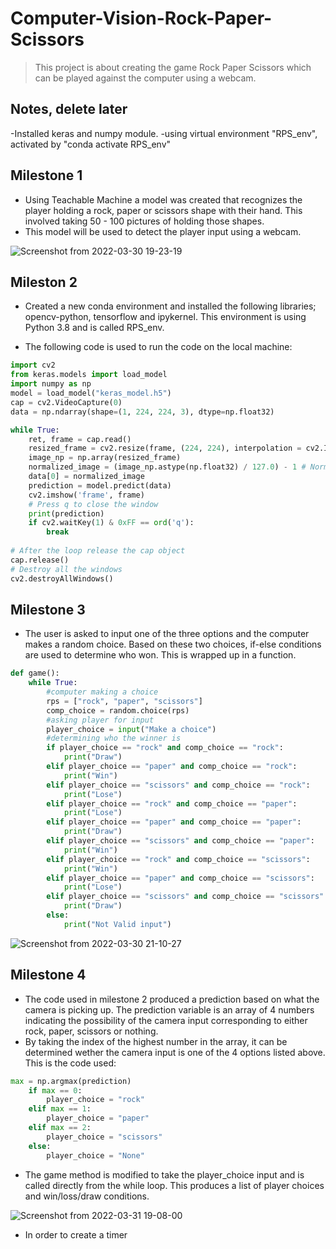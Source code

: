 # Computer-Vision-Rock-Paper-Scissors

> This project is about creating the game Rock Paper Scissors which can be played against the computer using a webcam.

## Notes, delete later
-Installed keras and numpy module. 
-using virtual environment "RPS_env", activated by "conda activate RPS_env"

## Milestone 1

- Using Teachable Machine a model was created that recognizes the player holding a rock, paper or scissors shape with their hand. This involved taking 50 - 100 pictures of holding those shapes.
- This model will be used to detect the player input using a webcam. 

![Screenshot from 2022-03-30 19-23-19](https://user-images.githubusercontent.com/101988764/160904921-a8f230a0-e709-4d0c-b2fa-2c4a2fe5c13a.png)

## Mileston 2

- Created a new conda environment and installed the following libraries; opencv-python, tensorflow and ipykernel. This environment is using Python 3.8 and is called RPS_env.

- The following code is used to run the code on the local machine: 

```python
import cv2
from keras.models import load_model
import numpy as np
model = load_model("keras_model.h5")
cap = cv2.VideoCapture(0)
data = np.ndarray(shape=(1, 224, 224, 3), dtype=np.float32)

while True: 
    ret, frame = cap.read()
    resized_frame = cv2.resize(frame, (224, 224), interpolation = cv2.INTER_AREA)
    image_np = np.array(resized_frame)
    normalized_image = (image_np.astype(np.float32) / 127.0) - 1 # Normalize the image
    data[0] = normalized_image
    prediction = model.predict(data)
    cv2.imshow('frame', frame)
    # Press q to close the window
    print(prediction)
    if cv2.waitKey(1) & 0xFF == ord('q'):
        break
            
# After the loop release the cap object
cap.release()
# Destroy all the windows
cv2.destroyAllWindows()
```

## Milestone 3

- The user is asked to input one of the three options and the computer makes a random choice. Based on these two choices, if-else conditions are used to determine who won. This is wrapped up in a function.

```python
def game():
    while True:
        #computer making a choice
        rps = ["rock", "paper", "scissors"]
        comp_choice = random.choice(rps)
        #asking player for input
        player_choice = input("Make a choice")
        #determining who the winner is
        if player_choice == "rock" and comp_choice == "rock":
            print("Draw")
        elif player_choice == "paper" and comp_choice == "rock":
            print("Win")
        elif player_choice == "scissors" and comp_choice == "rock":
            print("Lose")
        elif player_choice == "rock" and comp_choice == "paper":
            print("Lose")
        elif player_choice == "paper" and comp_choice == "paper":
            print("Draw")
        elif player_choice == "scissors" and comp_choice == "paper":
            print("Win")
        elif player_choice == "rock" and comp_choice == "scissors":
            print("Win")
        elif player_choice == "paper" and comp_choice == "scissors":
            print("Lose")
        elif player_choice == "scissors" and comp_choice == "scissors":
            print("Draw")
        else:
            print("Not Valid input")
```
![Screenshot from 2022-03-30 21-10-27](https://user-images.githubusercontent.com/101988764/160922301-13a2c539-aeb0-44f3-bb9e-eff3da97c372.png)

## Milestone 4

- The code used in milestone 2 produced a prediction based on what the camera is picking up. The prediction variable is an array of 4 numbers indicating the possibility of the camera input corresponding to either rock, paper, scissors or nothing. 
- By taking the index of the highest number in the array, it can be determined wether the camera input is one of the 4 options listed above. This is the code used:
```python
max = np.argmax(prediction)
    if max == 0:
        player_choice = "rock"
    elif max == 1:
        player_choice = "paper"
    elif max == 2: 
        player_choice = "scissors"
    else:
        player_choice = "None"
```

- The game method is modified to take the player_choice input and is called directly from the while loop. This produces a list of player choices and win/loss/draw conditions.

![Screenshot from 2022-03-31 19-08-00](https://user-images.githubusercontent.com/101988764/161121558-4a02d0a9-5df1-44cd-967d-fdef68cba5be.png)

- In order to create a timer





